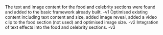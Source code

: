 The text and image content for the food and celebrity sections were found and added to the basic framework already built. -v1
Optimised existing content including text content and size, added image reveal, added a video clip to the food section (not used) and optimised image size. -v2
Integration of text effects into the food and celebrity sections. -v3

